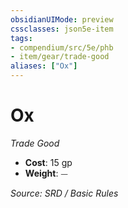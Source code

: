 ```yaml
---
obsidianUIMode: preview
cssclasses: json5e-item
tags:
- compendium/src/5e/phb
- item/gear/trade-good
aliases: ["Ox"]
---
```

# Ox
*Trade Good*  

- **Cost**: 15 gp
- **Weight**: ⏤

*Source: SRD / Basic Rules*